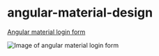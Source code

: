 # angular-material-design
[Angular material login form](http://codepen.io/ThomasBurleson/pen/wBgVpao)

![Image of angular material login form](https://res.cloudinary.com/dz0dtvouo/image/upload/v1474478529/angular-material-login_gpdt5d.png)
